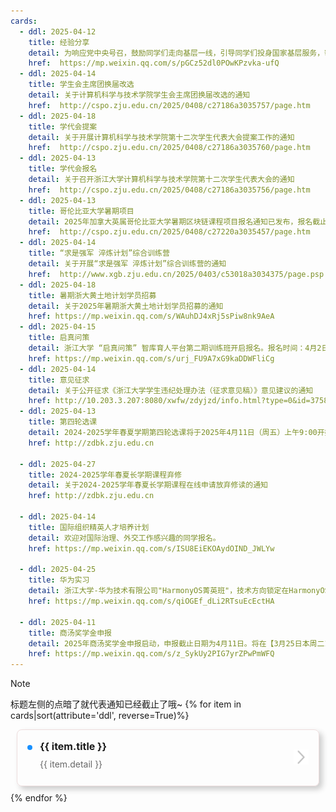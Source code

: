 ```yaml
---
cards:
  - ddl: 2025-04-12
    title: 经验分享
    detail: 为响应党中央号召，鼓励同学们走向基层一线，引导同学们投身国家基层服务，帮助同学们了解相关政策，提前做好规划，学院邀请四名优秀的学长学姐，为大家带来特殊招录经验分享：时间2025年4月12日（周六）18:30，地点：玉泉校区曹光彪东楼502，点击查看详情
    href:  https://mp.weixin.qq.com/s/pGCz52dl0POwKPzvka-ufQ 
  - ddl: 2025-04-14
    title: 学生会主席团换届改选
    detail: 关于计算机科学与技术学院学生会主席团换届改选的通知
    href:  http://cspo.zju.edu.cn/2025/0408/c27186a3035757/page.htm
  - ddl: 2025-04-18
    title: 学代会提案
    detail: 关于开展计算机科学与技术学院第十二次学生代表大会提案工作的通知
    href:  http://cspo.zju.edu.cn/2025/0408/c27186a3035760/page.htm
  - ddl: 2025-04-13
    title: 学代会报名
    detail: 关于召开浙江大学计算机科学与技术学院第十二次学生代表大会的通知
    href:  http://cspo.zju.edu.cn/2025/0408/c27186a3035756/page.htm
  - ddl: 2025-04-13
    title: 哥伦比亚大学暑期项目
    detail: 2025年加拿大英属哥伦比亚大学暑期区块链课程项目报名通知已发布，报名截止日期为2025年4月13日，点击查看具体通知
    href:  http://cspo.zju.edu.cn/2025/0408/c27220a3035457/page.htm
  - ddl: 2025-04-14
    title: “求是强军 淬炼计划”综合训练营
    detail: 关于开展“求是强军 淬炼计划”综合训练营的通知
    href:  http://www.xgb.zju.edu.cn/2025/0403/c53018a3034375/page.psp
  - ddl: 2025-04-18
    title: 暑期浙大黄土地计划学员招募
    detail: 关于2025年暑期浙大黄土地计划学员招募的通知
    href: https://mp.weixin.qq.com/s/WAuhDJ4xRj5sPiw8nk9AeA
  - ddl: 2025-04-15
    title: 启真问策
    detail: 浙江大学 “启真问策” 智库育人平台第二期训练班开启报名。报名时间：4月2日-4月15日，点击查看详情
    href: https://mp.weixin.qq.com/s/urj_FU9A7xG9kaDDWFliCg
  - ddl: 2025-04-14
    title: 意见征求
    detail: 关于公开征求《浙江大学学生违纪处理办法（征求意见稿）》意见建议的通知
    href: http://10.203.3.207:8080/xwfw/zdyjzd/info.html?type=0&id=3758
  - ddl: 2025-04-13
    title: 第四轮选课
    detail: 2024-2025学年春夏学期第四轮选课将于2025年4月11日（周五）上午9:00开始，选退课范围是夏学期课程
    href: http://zdbk.zju.edu.cn

  - ddl: 2025-04-27
    title: 2024-2025学年春夏长学期课程弃修
    detail: 关于2024-2025学年春夏长学期课程在线申请放弃修读的通知
    href: http://zdbk.zju.edu.cn

  - ddl: 2025-04-14
    title: 国际组织精英人才培养计划
    detail: 欢迎对国际治理、外交工作感兴趣的同学报名。
    href: https://mp.weixin.qq.com/s/ISU8EiEKOAydOIND_JWLYw

  - ddl: 2025-04-25
    title: 华为实习
    detail: 浙江大学-华为技术有限公司"HarmonyOS菁英班"，技术方向锁定在HarmonyOS软件领域，面向全校选拔招募计算机/软件方向学生，入选可获得华为实习机会，欢迎同学们积极报名，点击查看招募选拔通知
    href: https://mp.weixin.qq.com/s/qiOGEf_dLi2RTsuEcEctHA

  - ddl: 2025-04-11
    title: 商汤奖学金申报
    detail: 2025年商汤奖学金申报启动，申报截止日期为4月11日。将在【3月25日本周二19:30】在【#视频号：商汤学术 直播间】举办线上学术分享会
    href: https://mp.weixin.qq.com/s/z_SykUy2PIG7yrZPwPmWFQ
---
```



>[!NOTE]
> 标题左侧的点暗了就代表通知已经截止了哦~
{% for item in cards|sort(attribute='ddl', reverse=True)%}
<style>
.card {
  position: relative; /* 为箭头绝对定位提供参考 */
  display: flex;
  gap: 12px; /* 元素间间距 */
  padding: 16px;
  border: 1px solid #edd;
  border-radius: 8px;
  margin: 10px;
  box-shadow: 5px 5px 10px rgba(0, 0, 0, 0.2);
}

/* 左侧圆点 */
.card .dot {
  width: 8px;
  height: 8px;
  background: #1890ff;
  border-radius: 50%;
  margin-top: 8px; /* 与标题对齐 */
}

.card .dot.expired {
  width: 8px;
  height: 8px;
  background: #c5c6c7;
  border-radius: 50%;
  margin-top: 8px; /* 与标题对齐 */
}
.card .deadline {
  color: #353535;
  font-size: 14px;
  transition: color 0.3s; /* 添加过渡效果 */
}

/* 主要内容区域 */
.card .snapshot {
  flex: 1; /* 占据剩余空间 */
  min-width: 0; /* 防止内容溢出 */
}

/* 标题样式 */
.card .title {
  font-size: 16px;
  font-weight: bold;
  margin-bottom: 8px;
}

/* 文字容器 */
.card .detail {
  display: flex;
  flex-direction: column;
  height: 100%; /* 撑满父容器 */
  width:90%;

}

/* 文字主体 - 始终底部留空 */
.card .detail text {
  flex: 1; /* 自动扩展填充空间 */
  margin-bottom: 8px; /* 固定底部间距 */
  font-size: 14px;
  color: #666;
  line-height: 1.5;
}

/* 右侧箭头定位 */
.card .details {
  position: absolute;
  right: 16px; /* 右侧固定距离 */
  top: 50%; /* 垂直居中 */
  transform: translateY(-50%);
}

.card .details img {
  width: 24px;
  height: 24px;
}
</style>
<div class='card'>
    <div class="dot"></div>
    <div class="snapshot">
        <div class="title">{{ item.title }}</div>
        <div class="deadline" data-deadline="{{ item.ddl }}"></div>
        <div class="detail">
            <text>{{ item.detail }}</text>
        </div>
    </div>
    <a href="{{ item.href }}">
        <div class="details">
            <img src="../../index.assets/右、箭头右.png" alt="→">
        </div>
    </a>
</div>
{% endfor %}

